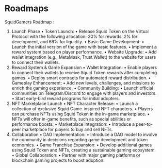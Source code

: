 # Roadmaps

SquidGamers Roadmap :

1.	Launch Phase
•	Token Launch:
•	Release Squid Token on the Virtual Protocol with the following allocation: 30% for rewards, 2% for development, and 68% for liquidity.
•	Basic Game Development:
•	Launch the initial version of the game with basic features.
•	Implement a reward system based on player performance.
•	Website Upgrade:
•	Add wallet integration (e.g., MetaMask, Trust Wallet) to the website for users to connect their wallets.
2.	 Reward System & Game Expansion
•	Wallet Integration:
•	Enable players to connect their wallets to receive Squid Token rewards after completing games.
•	Deploy smart contracts for automated reward distribution.
•	Gameplay Enhancement:
•	Add new levels, challenges, and missions to enrich the gaming experience.
•	Community Building:
•	Launch official communities on Telegram/Discord to engage with players and investors.
•	Start early-bird reward programs for initial adopters.
3.	 NFT Marketplace Launch
•	NFT Character Release:
•	Launch a collection of exclusive Squid Game-inspired NFT characters.
•	Players can purchase NFTs using Squid Token in the in-game marketplace.
•	NFTs will offer in-game benefits, such as special abilities or performance boosts.
•	Marketplace Integration:
•	Introduce a peer-to-peer marketplace for players to buy and sell NFTs.
4.	Collaboration
•	DAO Implementation:
•	Introduce a DAO model to involve the community in decisions regarding game development and token economics.
•	Game Franchise Expansion:
•	Develop additional games using Squid Token and NFTs, creating a sustainable gaming ecosystem.
•	Global Collaboration:
•	Partner with major gaming platforms or blockchain gaming projects to boost adoption.

